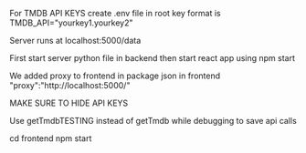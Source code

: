For TMDB API KEYS
create .env file in root
key format is TMDB_API="yourkey1.yourkey2"

Server runs at localhost:5000/data

First start server python file in backend
then start react app using npm start

We added proxy to frontend in package json in frontend
"proxy":"http://localhost:5000/"

MAKE SURE TO HIDE API KEYS

Use getTmdbTESTING instead of getTmdb while debugging to save api calls

cd frontend
npm start